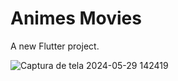 # Animes Movies 

A new Flutter project.

![Captura de tela 2024-05-29 142419](https://github.com/Maike2961/app_animes/assets/101808661/e5ba53ee-edb0-44ac-9eb2-657bee3e4b21)




